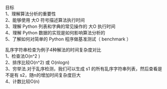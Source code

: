 目标  
1、理解算法分析的重要性  
2、能够使用 大O 符号描述算法执行时间  
3、理解 Python 列表和字典的常见操作的 大O 执行时间  
4、理解 Python 数据的实现是如何影响算法分析的   
5、了解如何对简单的 Python 程序做基准测试（ benchmark ）  

乱序字符串检查为例子4种解法的时间复杂度对比  
1、检查法O(n^2 )  
2、排序比较O(n^2) 或 O(nlogn)  
3、穷举法.对于乱序检测，我们可以生成 s1 的所有乱序字符串列表，然后查看是不是有 s2，随n的增加时间复杂度巨大  
4、计数比较O(n)

